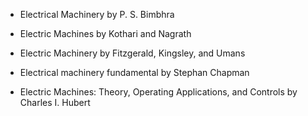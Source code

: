 * Electrical Machinery by P. S. Bimbhra 

* Electric Machines by Kothari and Nagrath 

* Electric Machinery by Fitzgerald, Kingsley, and Umans 

* Electrical machinery fundamental by Stephan Chapman 

* Electric Machines: Theory, Operating Applications, and Controls by Charles I. Hubert 
